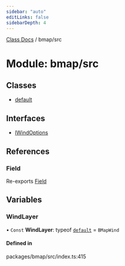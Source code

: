 ```yaml
---
sidebar: "auto"
editLinks: false
sidebarDepth: 4
---
```


[Class Docs](../index.md) / bmap/src

# Module: bmap/src

## Classes

- [default](../classes/bmap_src.default.md)

## Interfaces

- [IWindOptions](../interfaces/bmap_src.IWindOptions.md)

## References

### Field

Re-exports [Field](../classes/maptalks_src.Field.md)

## Variables

### WindLayer

• `Const` **WindLayer**: typeof [`default`](../classes/bmap_src.default.md) = `BMapWind`

#### Defined in

packages/bmap/src/index.ts:415
